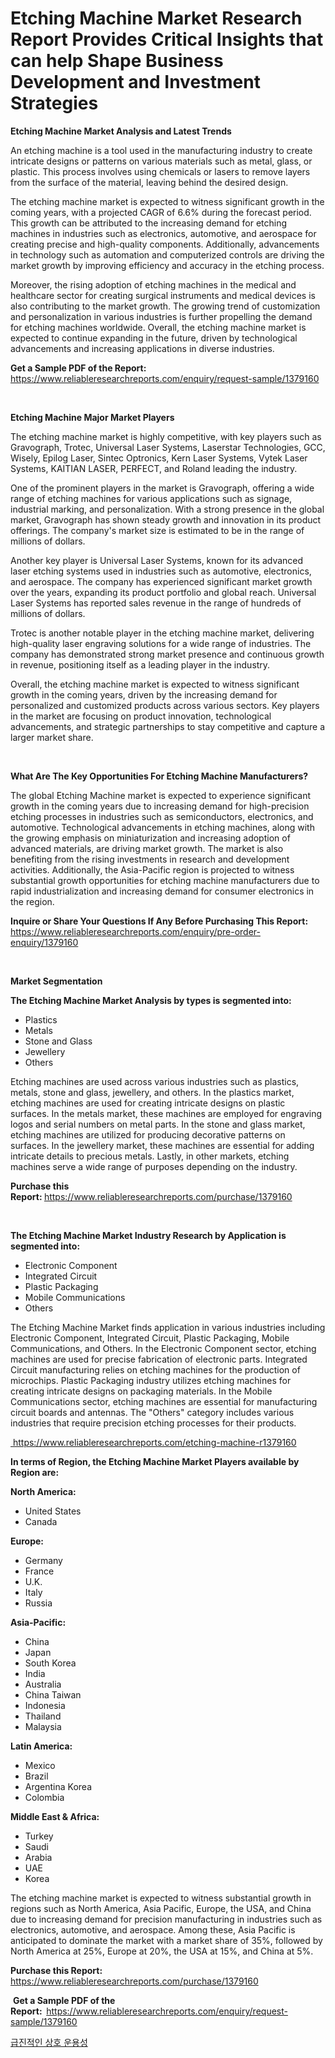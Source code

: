 <p><h1>Etching Machine Market Research Report Provides Critical Insights that can help Shape Business Development and Investment Strategies</h1></p><p><strong>Etching Machine Market Analysis and Latest Trends</strong></p>
<p><p>An etching machine is a tool used in the manufacturing industry to create intricate designs or patterns on various materials such as metal, glass, or plastic. This process involves using chemicals or lasers to remove layers from the surface of the material, leaving behind the desired design.</p><p>The etching machine market is expected to witness significant growth in the coming years, with a projected CAGR of 6.6% during the forecast period. This growth can be attributed to the increasing demand for etching machines in industries such as electronics, automotive, and aerospace for creating precise and high-quality components. Additionally, advancements in technology such as automation and computerized controls are driving the market growth by improving efficiency and accuracy in the etching process.</p><p>Moreover, the rising adoption of etching machines in the medical and healthcare sector for creating surgical instruments and medical devices is also contributing to the market growth. The growing trend of customization and personalization in various industries is further propelling the demand for etching machines worldwide. Overall, the etching machine market is expected to continue expanding in the future, driven by technological advancements and increasing applications in diverse industries.</p></p>
<p><strong>Get a Sample PDF of the Report:&nbsp;</strong> <a href="https://www.reliableresearchreports.com/enquiry/request-sample/1379160">https://www.reliableresearchreports.com/enquiry/request-sample/1379160</a></p>
<p>&nbsp;</p>
<p><strong>Etching Machine Major Market Players</strong></p>
<p><p>The etching machine market is highly competitive, with key players such as Gravograph, Trotec, Universal Laser Systems, Laserstar Technologies, GCC, Wisely, Epilog Laser, Sintec Optronics, Kern Laser Systems, Vytek Laser Systems, KAITIAN LASER, PERFECT, and Roland leading the industry.</p><p>One of the prominent players in the market is Gravograph, offering a wide range of etching machines for various applications such as signage, industrial marking, and personalization. With a strong presence in the global market, Gravograph has shown steady growth and innovation in its product offerings. The company's market size is estimated to be in the range of millions of dollars.</p><p>Another key player is Universal Laser Systems, known for its advanced laser etching systems used in industries such as automotive, electronics, and aerospace. The company has experienced significant market growth over the years, expanding its product portfolio and global reach. Universal Laser Systems has reported sales revenue in the range of hundreds of millions of dollars.</p><p>Trotec is another notable player in the etching machine market, delivering high-quality laser engraving solutions for a wide range of industries. The company has demonstrated strong market presence and continuous growth in revenue, positioning itself as a leading player in the industry.</p><p>Overall, the etching machine market is expected to witness significant growth in the coming years, driven by the increasing demand for personalized and customized products across various sectors. Key players in the market are focusing on product innovation, technological advancements, and strategic partnerships to stay competitive and capture a larger market share.</p></p>
<p>&nbsp;</p>
<p><strong>What Are The Key Opportunities For Etching Machine Manufacturers?</strong></p>
<p><p>The global Etching Machine market is expected to experience significant growth in the coming years due to increasing demand for high-precision etching processes in industries such as semiconductors, electronics, and automotive. Technological advancements in etching machines, along with the growing emphasis on miniaturization and increasing adoption of advanced materials, are driving market growth. The market is also benefiting from the rising investments in research and development activities. Additionally, the Asia-Pacific region is projected to witness substantial growth opportunities for etching machine manufacturers due to rapid industrialization and increasing demand for consumer electronics in the region.</p></p>
<p><strong>Inquire or Share Your Questions If Any Before Purchasing This Report:</strong> <a href="https://www.reliableresearchreports.com/enquiry/pre-order-enquiry/1379160">https://www.reliableresearchreports.com/enquiry/pre-order-enquiry/1379160</a></p>
<p>&nbsp;</p>
<p><strong>Market Segmentation</strong></p>
<p><strong>The Etching Machine Market Analysis by types is segmented into:</strong></p>
<p><ul><li>Plastics</li><li>Metals</li><li>Stone and Glass</li><li>Jewellery</li><li>Others</li></ul></p>
<p><p>Etching machines are used across various industries such as plastics, metals, stone and glass, jewellery, and others. In the plastics market, etching machines are used for creating intricate designs on plastic surfaces. In the metals market, these machines are employed for engraving logos and serial numbers on metal parts. In the stone and glass market, etching machines are utilized for producing decorative patterns on surfaces. In the jewellery market, these machines are essential for adding intricate details to precious metals. Lastly, in other markets, etching machines serve a wide range of purposes depending on the industry.</p></p>
<p><strong>Purchase this Report:&nbsp;</strong><a href="https://www.reliableresearchreports.com/purchase/1379160">https://www.reliableresearchreports.com/purchase/1379160</a></p>
<p>&nbsp;</p>
<p><strong>The Etching Machine Market Industry Research by Application is segmented into:</strong></p>
<p><ul><li>Electronic Component</li><li>Integrated Circuit</li><li>Plastic Packaging</li><li>Mobile Communications</li><li>Others</li></ul></p>
<p><p>The Etching Machine Market finds application in various industries including Electronic Component, Integrated Circuit, Plastic Packaging, Mobile Communications, and Others. In the Electronic Component sector, etching machines are used for precise fabrication of electronic parts. Integrated Circuit manufacturing relies on etching machines for the production of microchips. Plastic Packaging industry utilizes etching machines for creating intricate designs on packaging materials. In the Mobile Communications sector, etching machines are essential for manufacturing circuit boards and antennas. The "Others" category includes various industries that require precision etching processes for their products.</p></p>
<p><a href="https://www.reliableresearchreports.com/etching-machine-r1379160">&nbsp;https://www.reliableresearchreports.com/etching-machine-r1379160</a></p>
<p><strong>In terms of Region, the Etching Machine Market Players available by Region are:</strong></p>
<p>
    <p> <strong> North America: </strong>
        <ul>
            <li>United States</li>
            <li>Canada</li>
        </ul>
        </p> 
    <p> <strong> Europe: </strong>
        <ul>
            <li>Germany</li>
            <li>France</li>
            <li>U.K.</li>
            <li>Italy</li>
            <li>Russia</li>
        </ul>
        </p> 
    <p> <strong> Asia-Pacific: </strong>
        <ul>
            <li>China</li>
            <li>Japan</li>
            <li>South Korea</li>
            <li>India</li>
            <li>Australia</li>
            <li>China Taiwan</li>
            <li>Indonesia</li>
            <li>Thailand</li>
            <li>Malaysia</li>
        </ul>
        </p> 
    <p> <strong> Latin America: </strong>
        <ul>
            <li>Mexico</li>
            <li>Brazil</li>
            <li>Argentina Korea</li>
            <li>Colombia</li>
        </ul>
        </p> 
    <p> <strong> Middle East & Africa: </strong>
        <ul>
            <li>Turkey</li>
            <li>Saudi</li>
            <li>Arabia</li>
            <li>UAE</li>
            <li>Korea</li>
        </ul>
    </p>
    </p>
<p><p>The etching machine market is expected to witness substantial growth in regions such as North America, Asia Pacific, Europe, the USA, and China due to increasing demand for precision manufacturing in industries such as electronics, automotive, and aerospace. Among these, Asia Pacific is anticipated to dominate the market with a market share of 35%, followed by North America at 25%, Europe at 20%, the USA at 15%, and China at 5%.</p></p>
<p><strong>Purchase this Report: </strong><a href="https://www.reliableresearchreports.com/purchase/1379160">https://www.reliableresearchreports.com/purchase/1379160</a></p>
<p>&nbsp;<strong>Get a Sample PDF of the Report:&nbsp;&nbsp;</strong><a href="https://www.reliableresearchreports.com/enquiry/request-sample/1379160">https://www.reliableresearchreports.com/enquiry/request-sample/1379160</a></p>
<p><strong></strong></p>
<p><p><a href="https://github.com/sougarounis/Market-Research-Report-List-3/blob/main/572062420401.md">급진적인 상호 운용성</a></p></p>
